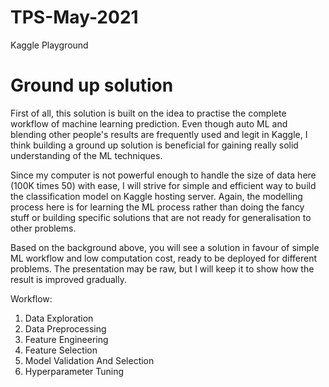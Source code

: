 # TPS-May-2021
Kaggle Playground

# Ground up solution

First of all, this solution is built on the idea to practise the complete workflow of machine learning prediction. Even though auto ML and blending other people's results are frequently used and legit in Kaggle, I think building a ground up solution is beneficial for gaining really solid understanding of the ML techniques.

Since my computer is not powerful enough to handle the size of data here (100K times 50) with ease, I will strive for simple and efficient way to build the classification model on Kaggle hosting server. Again, the modelling process here is for learning the ML process rather than doing the fancy stuff or building specific solutions that are not ready for generalisation to other problems.

Based on the background above, you will see a solution in favour of simple ML workflow and low computation cost, ready to be deployed for different problems. The presentation may be raw, but I will keep it to show how the result is improved gradually.

Workflow:
1. Data Exploration
2. Data Preprocessing
3. Feature Engineering
4. Feature Selection
5. Model Validation And Selection
6. Hyperparameter Tuning
